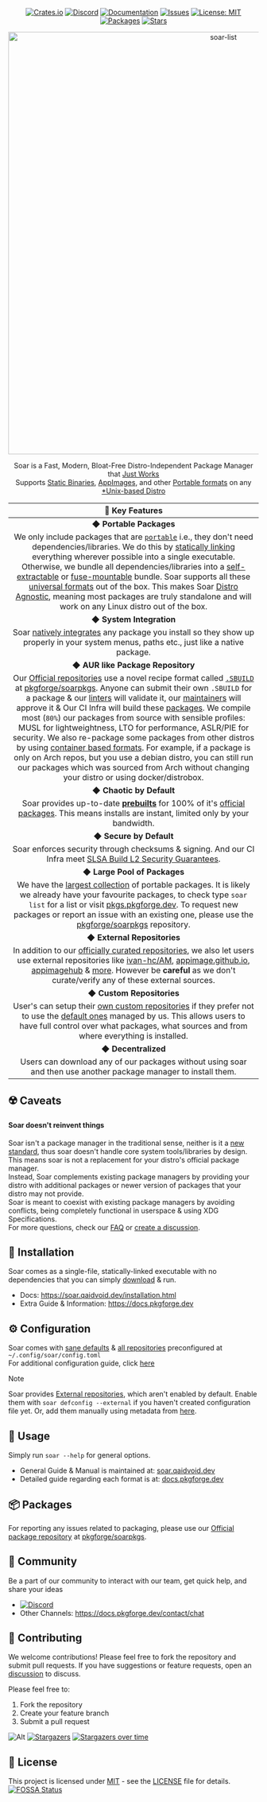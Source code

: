 <div align="center">

[crates-shield]: https://img.shields.io/crates/v/soar-cli
[crates-url]: https://crates.io/crates/soar-cli
[discord-shield]: https://img.shields.io/discord/1313385177703256064?logo=%235865F2&label=discord
[discord-url]: https://discord.gg/djJUs48Zbu
[doc-shield]: https://img.shields.io/badge/docs-soar.qaidvoid.dev-blue
[doc-url]: https://soar.qaidvoid.dev
[issues-shield]: https://img.shields.io/github/issues/pkgforge/soar.svg
[issues-url]: https://github.com/pkgforge/soar/issues
[license-shield]: https://img.shields.io/github/license/pkgforge/soar.svg
[license-url]: https://github.com/pkgforge/soar/blob/main/LICENSE
[packages-shield]: https://img.shields.io/badge/dynamic/json?url=https://raw.githubusercontent.com/pkgforge/metadata/refs/heads/main/TOTAL_INSTALLABLE.json&query=$[5].total&label=packages&labelColor=grey&style=flat&link=https://pkgs.pkgforge.dev
[packages-url]: https://pkgs.pkgforge.dev
[stars-shield]: https://img.shields.io/github/stars/pkgforge/soar.svg
[stars-url]: https://github.com/pkgforge/soar/stargazers

[![Crates.io][crates-shield]][crates-url]
[![Discord][discord-shield]][discord-url]
[![Documentation][doc-shield]][doc-url]
[![Issues][issues-shield]][issues-url]
[![License: MIT][license-shield]][license-url]
[![Packages][packages-shield]][packages-url]
[![Stars][stars-shield]][stars-url]

</div>

<p align="center">
    <a href="https://soar.qaidvoid.dev/installation">
        <img src="https://soar.pkgforge.dev/gif?version=v0.5.8" alt="soar-list" width="850">
    </a><br>
</p>

<p align="center">
    Soar is a Fast, Modern, Bloat-Free Distro-Independent Package Manager that <a href="https://docs.pkgforge.dev/soar/comparisons"> Just Works</a><br>
    Supports <a href="https://docs.pkgforge.dev/formats/binaries/static">Static Binaries</a>, <a href="https://docs.pkgforge.dev/formats/packages/appimage">AppImages</a>, and other <a href="https://docs.pkgforge.dev/formats/packages">Portable formats</a> on any <a href="https://docs.pkgforge.dev/repositories/soarpkgs/faq#portability">*Unix-based Distro</a>
</p>

| 🌟 Key Features |
|:--:|
| ◆ **Portable Packages** |
| We only include packages that are [`portable`](https://docs.pkgforge.dev/formats/) i.e., they don't need dependencies/libraries. We do this by [statically linking](https://docs.pkgforge.dev/formats/binaries/static) everything wherever possible into a single executable. Otherwise, we bundle all dependencies/libraries into a [self-extractable](https://docs.pkgforge.dev/formats/packages/archive) or [fuse-mountable](https://docs.pkgforge.dev/formats/packages/appimage) bundle. Soar supports all these [universal formats](https://soar.qaidvoid.dev/#universal-package-support) out of the box. This makes Soar [Distro Agnostic](https://docs.pkgforge.dev/soar/readme/packages#portability), meaning most packages are truly standalone and will work on any Linux distro out of the box. |
| ◆ **System Integration** |
| Soar [natively integrates](https://soar.qaidvoid.dev/#desktop-integration) any package you install so they show up properly in your system menus, paths etc., just like a native package. |
| ◆ **AUR like Package Repository** |
| Our [Official repositories](https://docs.pkgforge.dev/repositories) use a novel recipe format called [`.SBUILD`](https://docs.pkgforge.dev/sbuild/introduction) at [pkgforge/soarpkgs](https://github.com/pkgforge/soarpkgs). Anyone can submit their own `.SBUILD` for a package & our [linters](https://github.com/pkgforge/sbuilder) will validate it, our [maintainers](https://github.com/orgs/pkgforge/people) will approve it & Our CI Infra will build these [packages](https://pkgs.pkgforge.dev/). We compile most (`80%`) our packages from source with sensible profiles: MUSL for lightweightness, LTO for performance, ASLR/PIE for security. We also re-package some packages from other distros by using [container based formats](https://docs.pkgforge.dev/formats/packages). For example, if a package is only on Arch repos, but you use a debian distro, you can still run our packages which was sourced from Arch without changing your distro or using docker/distrobox. |
| ◆ **Chaotic by Default** |
| Soar provides up-to-date [**prebuilts**](https://docs.pkgforge.dev/repositories/soarpkgs/faq#cache) for 100% of it's [official packages](https://github.com/pkgforge/soar#-packages). This means installs are instant, limited only by your bandwidth. |
| ◆ **Secure by Default** |
| Soar enforces security through checksums & signing. And our CI Infra meet [SLSA Build L2 Security Guarantees](https://docs.pkgforge.dev/soar/readme/security). |
| ◆ **Large Pool of Packages** |
| We have the [largest collection](https://docs.pkgforge.dev/soar/readme/packages#total) of portable packages. It is likely we already have your favourite packages, to check type `soar list` for a list or visit [pkgs.pkgforge.dev](https://pkgs.pkgforge.dev/). To request new packages or report an issue with an existing one, please use the [pkgforge/soarpkgs](https://github.com/pkgforge/soarpkgs) repository. |
| ◆ **External Repositories** |
| In addition to our [officially curated repositories](https://docs.pkgforge.dev/repositories/), we also let users use external repositories like [ivan-hc/AM](https://github.com/ivan-hc/AM), [appimage.github.io](https://github.com/AppImage/appimage.github.io), [appimagehub](https://docs.pkgforge.dev/repositories/external/appimagehub) & [more](https://docs.pkgforge.dev/repositories/external). However be **careful** as we don't curate/verify any of these external sources. |
| ◆ **Custom Repositories** |
| User's can setup their [own custom repositories](https://soar.qaidvoid.dev/configuration#custom-respository-support) if they prefer not to use the [default ones](https://docs.pkgforge.dev/repositories/) managed by us. This allows users to have full control over what packages, what sources and from where everything is installed. |
| ◆ **Decentralized** |
| Users can download any of our packages without using soar and then use another package manager to install them. |

## ☢️ Caveats
#### Soar doesn't reinvent things
Soar isn't a package manager in the traditional sense, neither is it a [new standard](https://xkcd.com/927/), thus soar doesn't handle core system tools/libraries by design.
This means soar is not a replacement for your distro's official package manager.<br>
Instead, Soar complements existing package managers by providing your distro with additional packages or newer version of packages that your distro may not provide.<br>
Soar is meant to coexist with existing package managers by avoiding conflicts, being completely functional in userspace & using XDG Specifications.<br>
For more questions, check our [FAQ](https://docs.pkgforge.dev/repositories/soarpkgs/faq) or [create a discussion](https://github.com/pkgforge/soar/discussions).

## 🔧 Installation

Soar comes as a single-file, statically-linked executable with no dependencies that you can simply [download](https://github.com/pkgforge/soar/releases/latest) & run.
- Docs: https://soar.qaidvoid.dev/installation.html
- Extra Guide & Information: https://docs.pkgforge.dev

## ⚙️ Configuration

Soar comes with [sane defaults](https://soar.qaidvoid.dev/configuration.html) & [all repositories](https://docs.pkgforge.dev/repositories/) preconfigured at `~/.config/soar/config.toml`<br>
For additional configuration guide, click [here](https://soar.qaidvoid.dev/configuration.html)
> [!NOTE]
> Soar provides [External repositories](https://docs.pkgforge.dev/repositories/external), which aren't enabled by default.
> Enable them with `soar defconfig --external` if you haven't created configuration file yet. Or, add them manually using metadata from [here](https://meta.pkgforge.dev/external/).

## 🎯 Usage

Simply run `soar --help` for general options.
- General Guide & Manual is maintained at: [soar.qaidvoid.dev](https://soar.qaidvoid.dev/)
- Detailed guide regarding each format is at: [docs.pkgforge.dev](https://docs.pkgforge.dev/formats/packages)

## 📦 Packages
For reporting any issues related to packaging, please use our [Official package repository](https://docs.pkgforge.dev/repositories) at [pkgforge/soarpkgs](https://github.com/pkgforge/soarpkgs).<br>

## 💬 Community

Be a part of our community to interact with our team, get quick help, and share your ideas
- [![Discord](https://img.shields.io/discord/1313385177703256064?logo=%235865F2&label=Discord)](https://discord.gg/djJUs48Zbu)
- Other Channels: https://docs.pkgforge.dev/contact/chat

## 🤝 Contributing

We welcome contributions! Please feel free to fork the repository and submit
pull requests. If you have suggestions or feature requests, open an [discussion](https://github.com/pkgforge/soar/discussions) to
discuss.

Please feel free to:
1. Fork the repository
2. Create your feature branch
3. Submit a pull request

![Alt](https://repobeats.axiom.co/api/embed/7c089611431897ab74236ac506187c2f563c2886.svg "Repobeats analytics image")
[![Stargazers](https://reporoster.com/stars/dark/pkgforge/soar)](https://github.com/pkgforge/soar/stargazers)
[![Stargazers over time](https://starchart.cc/pkgforge/soar.svg?variant=dark)](https://starchart.cc/pkgforge/soar)

## 📝 License

This project is licensed under [MIT](https://spdx.org/licenses/MIT.html) - see the [LICENSE](LICENSE) file for details.<br>
[![FOSSA Status](https://app.fossa.com/api/projects/git%2Bgithub.com%2Fpkgforge%2Fsoar.svg?type=large)](https://app.fossa.com/projects/git%2Bgithub.com%2Fpkgforge%2Fsoar?ref=badge_large)
